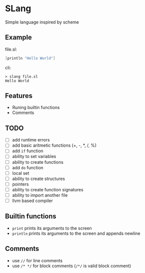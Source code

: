 # SLang
Simple language inspired by scheme

## Example
file.sl:
```Scheme
[println "Hello World"]
```
cli:
```shell
> slang file.sl
Hello World
```
## Features
- Runing builtin functions
- Comments

## TODO
- [ ] add runtime errors
- [ ] add basic aritmetic functions (+, -, *, /, %)
- [ ] add `if` function
- [ ] ability to set variables
- [ ] ability to create functions
- [ ] add `do` function
- [ ] local set
- [ ] ability to create structures
- [ ] pointers
- [ ] ability to create function signatures
- [ ] ability to import another file
- [ ] llvm based compiler

## Builtin functions
- `print` prints its arguments to the screen
- `println` prints its arguments to the screen and appends newline

## Comments
- use `//` for line comments
- use `/* */` for block comments (`/*/` is valid block comment)